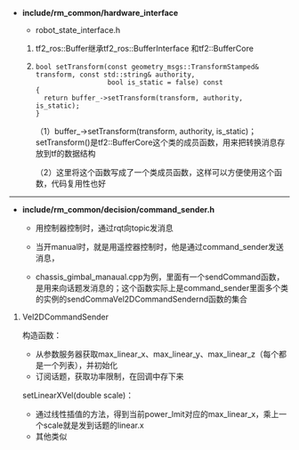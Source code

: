 - **include/rm_common/hardware_interface**

  - robot_state_interface.h

  1. tf2_ros::Buffer继承tf2_ros::BufferInterface 和tf2::BufferCore

  2. ```
     bool setTransform(const geometry_msgs::TransformStamped& transform, const std::string& authority,
                       bool is_static = false) const
     {
       return buffer_->setTransform(transform, authority, is_static);
     }
     ```

     （1）buffer_->setTransform(transform, authority, is_static)；setTransform()是tf2::BufferCore这个类的成员函数，用来把转换消息存放到tf的数据结构

     （2）这里将这个函数写成了一个类成员函数，这样可以方便使用这个函数，代码复用性也好

---

- **include/rm_common/decision/command_sender.h**

  - 用控制器控制时，通过rqt向topic发消息

  - 当开manual时，就是用遥控器控制时，他是通过command_sender发送消息，

  - chassis_gimbal_manaual.cpp为例，里面有一个sendCommand函数，是用来向话题发消息的；这个函数实际上是command_sender里面多个类的实例的sendCommaVel2DCommandSendernd函数的集合

1. Vel2DCommandSender

   构造函数：

   - 从参数服务器获取max_linear_x、max_linear_y、max_linear_z（每个都是一个列表），并初始化
   - 订阅话题，获取功率限制，在回调中存下来

   setLinearXVel(double scale)：

   - 通过线性插值的方法，得到当前power_lmit对应的max_linear_x，乘上一个scale就是发到话题的linear.x
   - 其他类似